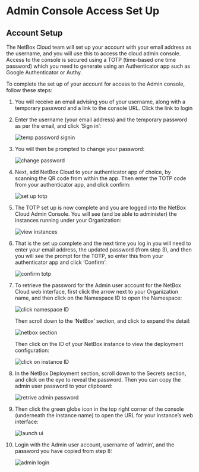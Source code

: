 # Admin Console Access Set Up

## Account Setup

The NetBox Cloud team will set up your account with your email address as the username, and you will use this to access the cloud admin console. Access to the console is secured using a TOTP (time-based one time password) which you need to generate using an Authenticator app such as Google Authenticator or Authy. 

To complete the set up of your account for access to the Admin console, follow these steps: 

1. You will receive an email advising you of your username, along with a temporary password and a link to the console URL. Click the link to login

2. Enter the username (your email address) and the temporary password as per the email, and click ‘Sign in’: 

    ![temp password signin](../images/console_access/tmp_pwd_signin.png)

3. You will then be prompted to change your password: 

    ![change password](../images/console_access/change_pwd.png)

4. Next, add NetBox Cloud to your authenticator app of choice, by scanning the QR code from within the app. Then enter the TOTP code from your authenticator app, and click confirm:

    ![set up totp](../images/console_access/set_up_totp.png)

5. The TOTP set up is now complete and you are logged into the NetBox Cloud Admin Console. You will see (and be able to administer) the instances running under your Organization: 

    ![view instances](../images/console_access/view_instances.png)

6. That is the set up complete and the next time you log in you will need to enter your email address, the updated password (from step 3), and then you will see the prompt for the TOTP, so enter this from your authenticator app and click ‘Confirm’: 

    ![confirm totp](../images/console_access/confirm_totp.png)

7. To retrieve the password for the Admin user account for the NetBox Cloud web interface, first click the arrow next to your Organization name, and then click on the Namespace ID to open the Namespace: 

    ![click namespace ID](../images/console_access/click_namespace_id.png)

    Then scroll down to the ‘NetBox’ section, and click to expand the detail:

    ![netbox section](../images/console_access/netbox_section.png)

    Then click on the ID of your NetBox instance to view the deployment configuration:

    ![click on instance ID](../images/console_access/instance_id.png)

8. In the NetBox Deployment section, scroll down to the Secrets section, and click on the eye to reveal the password. Then you can copy the admin user password to your clipboard:

    ![retrive admin password](../images/console_access/get_admin_secret.png)

9. Then click the green globe icon in the top right corner of the console (underneath the instance name) to open the URL for your instance’s web interface: 

    ![launch ui](../images/console_access/launch_ui.png)

10. Login with the Admin user account, username of ‘admin’, and the password you have copied from step 8: 

    ![admin login](../images/console_access/admin_login.png)